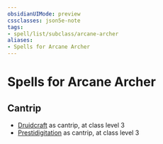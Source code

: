 ```yaml
---
obsidianUIMode: preview
cssclasses: json5e-note
tags:
- spell/list/subclass/arcane-archer
aliases:
- Spells for Arcane Archer
---
```

# Spells for Arcane Archer

## Cantrip

- [Druidcraft](/3-Mechanics/CLI/spells/druidcraft-xphb.md "XPHB") as cantrip, at class level 3
- [Prestidigitation](/3-Mechanics/CLI/spells/prestidigitation-xphb.md "XPHB") as cantrip, at class level 3